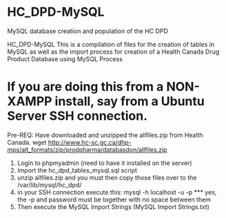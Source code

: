 # HC_DPD-MySQL
MySQL database creation and population of the HC DPD

HC_DPD-MySQL
This is a compilation of files for the creation of tables in MySQL as well as the import process for creation of a Health Canada Drug Product Database using MySQL
Process

# If you are doing this from a NON-XAMPP install, say from a Ubuntu Server SSH connection.
Pre-REQ: Have downloaded and unzipped the allfiles.zip from Health Canada.
wget http://www.hc-sc.gc.ca/dhp-mps/alt_formats/zip/prodpharma/databasdon/allfiles.zip

1. Login to phpmyadmin (need to have it installed on the server)
2. Import the hc_dpd_tables_mysql.sql script
3. unzip allfiles.zip and you must then copy those files over to the /var/lib/mysql/hc_dpd/
4. in your SSH connection execute this: mysql -h localhost -u <MySQL Username> -p<password>
*** yes, the -p and password must be together with no space between them
5. Then execute the MySQL Import Strings (MySQL Import Strings.txt)
